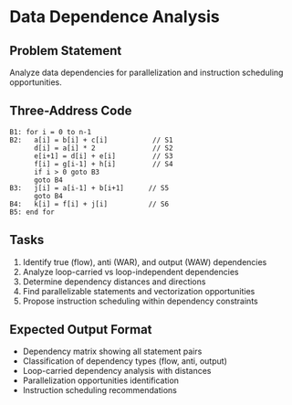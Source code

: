 # Data Dependence Analysis

## Problem Statement
Analyze data dependencies for parallelization and instruction scheduling opportunities.

## Three-Address Code
```
B1: for i = 0 to n-1
B2:   a[i] = b[i] + c[i]           // S1
      d[i] = a[i] * 2              // S2
      e[i+1] = d[i] + e[i]         // S3
      f[i] = g[i-1] + h[i]         // S4
      if i > 0 goto B3
      goto B4
B3:   j[i] = a[i-1] + b[i+1]      // S5
      goto B4
B4:   k[i] = f[i] + j[i]          // S6
B5: end for
```

## Tasks
1. Identify true (flow), anti (WAR), and output (WAW) dependencies
2. Analyze loop-carried vs loop-independent dependencies
3. Determine dependency distances and directions
4. Find parallelizable statements and vectorization opportunities
5. Propose instruction scheduling within dependency constraints

## Expected Output Format
- Dependency matrix showing all statement pairs
- Classification of dependency types (flow, anti, output)
- Loop-carried dependency analysis with distances
- Parallelization opportunities identification
- Instruction scheduling recommendations